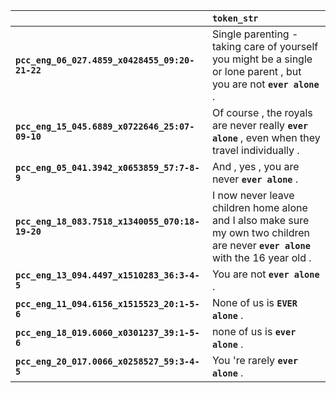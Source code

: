 |                                                 | `token_str`                                                                                                                        |
|:------------------------------------------------|:-----------------------------------------------------------------------------------------------------------------------------------|
| **`pcc_eng_06_027.4859_x0428455_09:20-21-22`**  | Single parenting - taking care of yourself you might be a single or lone parent , but you are not __``ever alone``__ .             |
| **`pcc_eng_15_045.6889_x0722646_25:07-09-10`**  | Of course , the royals are never really __``ever alone``__ , even when they travel individually .                                  |
| **`pcc_eng_05_041.3942_x0653859_57:7-8-9`**     | And , yes , you are never __``ever alone``__ .                                                                                     |
| **`pcc_eng_18_083.7518_x1340055_070:18-19-20`** | I now never leave children home alone and I also make sure my own two children are never __``ever alone``__ with the 16 year old . |
| **`pcc_eng_13_094.4497_x1510283_36:3-4-5`**     | You are not __``ever alone``__ .                                                                                                   |
| **`pcc_eng_11_094.6156_x1515523_20:1-5-6`**     | None of us is __``EVER alone``__ .                                                                                                 |
| **`pcc_eng_18_019.6060_x0301237_39:1-5-6`**     | none of us is __``ever alone``__ .                                                                                                 |
| **`pcc_eng_20_017.0066_x0258527_59:3-4-5`**     | You 're rarely __``ever alone``__ .                                                                                                |